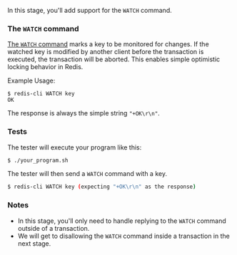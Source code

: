 In this stage, you'll add support for the `WATCH` command.

### The `WATCH` command

[The `WATCH` command](https://redis.io/docs/latest/commands/watch/) marks a key to be monitored for changes.
If the watched key is modified by another client before the transaction is executed, the transaction will be aborted. This enables simple optimistic locking behavior in Redis.

Example Usage:
```
$ redis-cli WATCH key
OK
```

The response is always the simple string `"+OK\r\n"`.


### Tests
The tester will execute your program like this:

```bash
$ ./your_program.sh
```

The tester will then send a `WATCH` command with a key.

```bash
$ redis-cli WATCH key (expecting "+OK\r\n" as the response)
```

### Notes
- In this stage, you'll only need to handle replying to the `WATCH` command outside of a transaction.
- We will get to disallowing the `WATCH` command inside a transaction in the next stage.